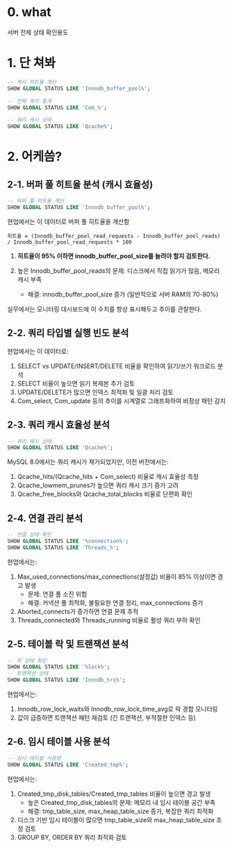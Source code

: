 # 0. what 

서버 전체 상태 확인용도 

# 1. 단 쳐봐

```sql
-- 캐시 히트율 계산
SHOW GLOBAL STATUS LIKE 'Innodb_buffer_pool%';

-- 전체 쿼리 통계
SHOW GLOBAL STATUS LIKE 'Com_%';

-- 쿼리 캐시 상태
SHOW GLOBAL STATUS LIKE 'Qcache%';
```

# 2. 어케씀?

## 2-1. 버퍼 풀 히트율 분석 (캐시 효율성) 

```sql
-- 버퍼 풀 히트율 계산
SHOW GLOBAL STATUS LIKE 'Innodb_buffer_pool%';
```

현업에서는 이 데이터로 버퍼 풀 히트율을 계산함 

```
히트율 = (Innodb_buffer_pool_read_requests - Innodb_buffer_pool_reads) / Innodb_buffer_pool_read_requests * 100
```

1. **히트율이 95% 이하면 innodb_buffer_pool_size를 늘려야 할지 검토한다.**

2. 높은 Innodb_buffer_pool_reads의 문제: 디스크에서 직접 읽기가 많음, 메모리 캐시 부족
    - 해결: innodb_buffer_pool_size 증가 (일반적으로 서버 RAM의 70-80%)

실무에서는 모니터링 대시보드에 이 수치를 항상 표시해두고 추이를 관찰한다.

## 2-2. 쿼리 타입별 실행 빈도 분석 

현업에서는 이 데이터로:

1. SELECT vs UPDATE/INSERT/DELETE 비율을 확인하여 읽기/쓰기 워크로드 분석
2. SELECT 비율이 높으면 읽기 복제본 추가 검토
3. UPDATE/DELETE가 많으면 인덱스 최적화 및 일괄 처리 검토
4. Com_select, Com_update 등의 추이를 시계열로 그래프화하여 비정상 패턴 감지


## 2-3. 쿼리 캐시 효율성 분석
```sql
-- 쿼리 캐시 상태
SHOW GLOBAL STATUS LIKE 'Qcache%';
```

MySQL 8.0에서는 쿼리 캐시가 제거되었지만, 이전 버전에서는:

1. Qcache_hits/(Qcache_hits + Com_select) 비율로 캐시 효율성 측정
2. Qcache_lowmem_prunes가 높으면 쿼리 캐시 크기 증가 고려
3. Qcache_free_blocks와 Qcache_total_blocks 비율로 단편화 확인


## 2-4. 연결 관리 분석
```sql
-- 연결 상태 확인
SHOW GLOBAL STATUS LIKE '%connection%';
SHOW GLOBAL STATUS LIKE 'Threads_%';
```
현업에서는:

1. Max_used_connections/max_connections(설정값) 비율이 85% 이상이면 경고 발생
    - 문제: 연결 풀 소진 위험
    - 해결: 커넥션 풀 최적화, 불필요한 연결 정리, max_connections 증가
2. Aborted_connects가 증가하면 연결 문제 추적
3. Threads_connected와 Threads_running 비율로 활성 쿼리 부하 확인




## 2-5. 테이블 락 및 트랜잭션 분석 
```sql
-- 락 상태 확인
SHOW GLOBAL STATUS LIKE '%lock%';
-- 트랜잭션 상태
SHOW GLOBAL STATUS LIKE 'Innodb_trx%';
```

현업에서는:

1. Innodb_row_lock_waits와 Innodb_row_lock_time_avg로 락 경합 모니터링
2. 값이 급증하면 트랜잭션 패턴 재검토 (긴 트랜잭션, 부적절한 인덱스 등)


## 2-6. 임시 테이블 사용 분석 
```sql
-- 임시 테이블 사용량
SHOW GLOBAL STATUS LIKE 'Created_tmp%';
```

현업에서는:

1. Created_tmp_disk_tables/Created_tmp_tables 비율이 높으면 경고 발생
    - 높은 Created_tmp_disk_tables의 문제: 메모리 내 임시 테이블 공간 부족
    - 해결: tmp_table_size, max_heap_table_size 증가, 복잡한 쿼리 최적화
2. 디스크 기반 임시 테이블이 많으면 tmp_table_size와 max_heap_table_size 조정 검토
3. GROUP BY, ORDER BY 쿼리 최적화 검토
